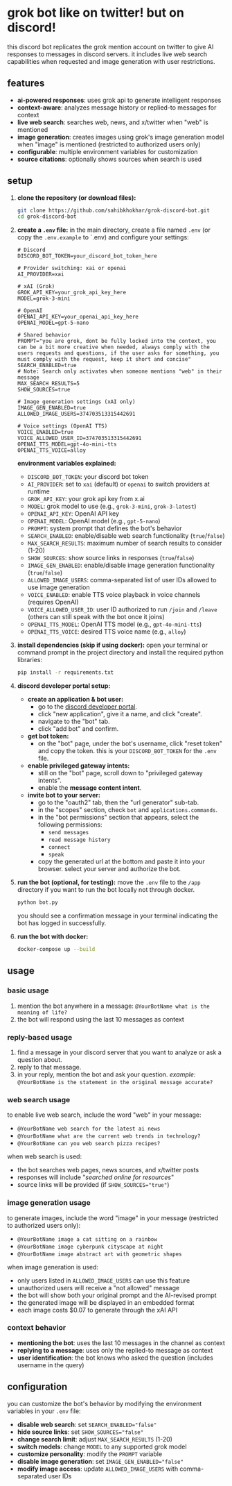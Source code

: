 # grok bot like on twitter! but on discord!

this discord bot replicates the grok mention account on twitter to give AI responses to messages in discord servers. it includes live web search capabilities when requested and image generation with user restrictions.

## features

- **ai-powered responses**: uses grok api to generate intelligent responses
- **context-aware**: analyzes message history or replied-to messages for context
- **live web search**: searches web, news, and x/twitter when "web" is mentioned
- **image generation**: creates images using grok's image generation model when "image" is mentioned (restricted to authorized users only)
- **configurable**: multiple environment variables for customization
- **source citations**: optionally shows sources when search is used

## setup

1.  **clone the repository (or download files):**
    ```bash
    git clone https://github.com/sahibkhokhar/grok-discord-bot.git
    cd grok-discord-bot
    ```

2.  **create a `.env` file:**
    in the main directory, create a file named `.env` (or copy the `.env.example` to `.env) and configure your settings:
    ```env
    # Discord
    DISCORD_BOT_TOKEN=your_discord_bot_token_here

    # Provider switching: xai or openai
    AI_PROVIDER=xai

    # xAI (Grok)
    GROK_API_KEY=your_grok_api_key_here
    MODEL=grok-3-mini

    # OpenAI
    OPENAI_API_KEY=your_openai_api_key_here
    OPENAI_MODEL=gpt-5-nano

    # Shared behavior
    PROMPT="you are grok, dont be fully locked into the context, you can be a bit more creative when needed, always comply with the users requests and questions, if the user asks for something, you must comply with the request, keep it short and concise"
    SEARCH_ENABLED=true
    # Note: Search only activates when someone mentions "web" in their message
    MAX_SEARCH_RESULTS=5
    SHOW_SOURCES=true

    # Image generation settings (xAI only)
    IMAGE_GEN_ENABLED=true
    ALLOWED_IMAGE_USERS=374703513315442691

    # Voice settings (OpenAI TTS)
    VOICE_ENABLED=true
    VOICE_ALLOWED_USER_ID=374703513315442691
    OPENAI_TTS_MODEL=gpt-4o-mini-tts
    OPENAI_TTS_VOICE=alloy
    ```
    
    **environment variables explained:**
    - `DISCORD_BOT_TOKEN`: your discord bot token
    - `AI_PROVIDER`: set to `xai` (default) or `openai` to switch providers at runtime
    - `GROK_API_KEY`: your grok api key from x.ai
    - `MODEL`: grok model to use (e.g., `grok-3-mini`, `grok-3-latest`)
    - `OPENAI_API_KEY`: OpenAI API key
    - `OPENAI_MODEL`: OpenAI model (e.g., `gpt-5-nano`)
    - `PROMPT`: system prompt that defines the bot's behavior
    - `SEARCH_ENABLED`: enable/disable web search functionality (`true`/`false`)
    - `MAX_SEARCH_RESULTS`: maximum number of search results to consider (1-20)
    - `SHOW_SOURCES`: show source links in responses (`true`/`false`)
    - `IMAGE_GEN_ENABLED`: enable/disable image generation functionality (`true`/`false`)
    - `ALLOWED_IMAGE_USERS`: comma-separated list of user IDs allowed to use image generation
    - `VOICE_ENABLED`: enable TTS voice playback in voice channels (requires OpenAI)
    - `VOICE_ALLOWED_USER_ID`: user ID authorized to run `/join` and `/leave` (others can still speak with the bot once it joins)
    - `OPENAI_TTS_MODEL`: OpenAI TTS model (e.g., `gpt-4o-mini-tts`)
    - `OPENAI_TTS_VOICE`: desired TTS voice name (e.g., `alloy`)

3.  **install dependencies (skip if using docker):**
    open your terminal or command prompt in the project directory and install the required python libraries:
    ```bash
    pip install -r requirements.txt
    ```

4.  **discord developer portal setup:**
    *   **create an application & bot user:**
        *   go to the [discord developer portal](https://discord.com/developers/applications).
        *   click "new application", give it a name, and click "create".
        *   navigate to the "bot" tab.
        *   click "add bot" and confirm.
    *   **get bot token:**
        *   on the "bot" page, under the bot's username, click "reset token" and copy the token. this is your `DISCORD_BOT_TOKEN` for the `.env` file.
    *   **enable privileged gateway intents:**
        *   still on the "bot" page, scroll down to "privileged gateway intents".
        *   enable the **message content intent**.
    *   **invite bot to your server:**
        *   go to the "oauth2" tab, then the "url generator" sub-tab.
        *   in the "scopes" section, check `bot` and `applications.commands`.
        *   in the "bot permissions" section that appears, select the following permissions:
            *   `send messages`
            *   `read message history`
            *   `connect`
            *   `speak`
        *   copy the generated url at the bottom and paste it into your browser. select your server and authorize the bot.

5.  **run the bot (optional, for testing):**
    move the `.env` file to the `/app` directory if you want to run the bot locally not through docker.
    ```bash
    python bot.py
    ```
    you should see a confirmation message in your terminal indicating the bot has logged in successfully.

6.  **run the bot with docker:**
    ```bash
    docker-compose up --build
    ```

## usage

### basic usage
1.  mention the bot anywhere in a message: `@YourBotName what is the meaning of life?`
2.  the bot will respond using the last 10 messages as context

### reply-based usage
1.  find a message in your discord server that you want to analyze or ask a question about.
2.  reply to that message.
3.  in your reply, mention the bot and ask your question.
    *example:* `@YourBotName is the statement in the original message accurate?`

### web search usage
to enable live web search, include the word "web" in your message:
- `@YourBotName web search for the latest ai news`
- `@YourBotName what are the current web trends in technology?`
- `@YourBotName can you web search pizza recipes?`

when web search is used:
- the bot searches web pages, news sources, and x/twitter posts
- responses will include "*searched online for resources*"
- source links will be provided (if `SHOW_SOURCES="true"`)

### image generation usage
to generate images, include the word "image" in your message (restricted to authorized users only):
- `@YourBotName image a cat sitting on a rainbow`
- `@YourBotName image cyberpunk cityscape at night`
- `@YourBotName image abstract art with geometric shapes`

when image generation is used:
- only users listed in `ALLOWED_IMAGE_USERS` can use this feature
- unauthorized users will receive a "not allowed" message
- the bot will show both your original prompt and the AI-revised prompt
- the generated image will be displayed in an embedded format
- each image costs $0.07 to generate through the xAI API

### context behavior
- **mentioning the bot**: uses the last 10 messages in the channel as context
- **replying to a message**: uses only the replied-to message as context
- **user identification**: the bot knows who asked the question (includes username in the query)

## configuration

you can customize the bot's behavior by modifying the environment variables in your `.env` file:

- **disable web search**: set `SEARCH_ENABLED="false"`
- **hide source links**: set `SHOW_SOURCES="false"`
- **change search limit**: adjust `MAX_SEARCH_RESULTS` (1-20)
- **switch models**: change `MODEL` to any supported grok model
- **customize personality**: modify the `PROMPT` variable
- **disable image generation**: set `IMAGE_GEN_ENABLED="false"`
- **modify image access**: update `ALLOWED_IMAGE_USERS` with comma-separated user IDs
